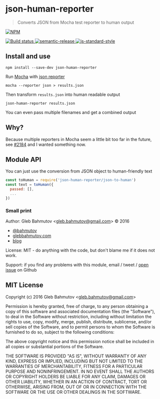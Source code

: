 # json-human-reporter

> Converts JSON from Mocha test reporter to human output

[![NPM][npm-icon] ][npm-url]

[![Build status][ci-image] ][ci-url]
[![semantic-release][semantic-image] ][semantic-url]
[![js-standard-style][standard-image]][standard-url]

## Install and use

```
npm install --save-dev json-human-reporter
```

Run [Mocha](http://mochajs.org/) with [json reporter](http://mochajs.org/#progress)

```
mocha --reporter json > results.json
```

Then transform `results.json` into human readable output

```
json-human-reporter results.json
```

You can even pass multiple filenames and get a combined output

## Why?

Because multiple reporters in Mocha seem a little bit too far in the future, see 
[#2184](https://github.com/mochajs/mocha/pull/2184) and I wanted something now.

## Module API

You can just use the conversion from JSON object to human-friendly text

```js
const toHuman = require('json-human-reporter/json-to-human')
const text = toHuman({
  passed: [],
  ...
})
```

### Small print

Author: Gleb Bahmutov &lt;gleb.bahmutov@gmail.com&gt; &copy; 2016


* [@bahmutov](https://twitter.com/bahmutov)
* [glebbahmutov.com](http://glebbahmutov.com)
* [blog](http://glebbahmutov.com/blog)


License: MIT - do anything with the code, but don't blame me if it does not work.

Support: if you find any problems with this module, email / tweet /
[open issue](https://github.com/bahmutov/json-human-reporter/issues) on Github

## MIT License

Copyright (c) 2016 Gleb Bahmutov &lt;gleb.bahmutov@gmail.com&gt;

Permission is hereby granted, free of charge, to any person
obtaining a copy of this software and associated documentation
files (the "Software"), to deal in the Software without
restriction, including without limitation the rights to use,
copy, modify, merge, publish, distribute, sublicense, and/or sell
copies of the Software, and to permit persons to whom the
Software is furnished to do so, subject to the following
conditions:

The above copyright notice and this permission notice shall be
included in all copies or substantial portions of the Software.

THE SOFTWARE IS PROVIDED "AS IS", WITHOUT WARRANTY OF ANY KIND,
EXPRESS OR IMPLIED, INCLUDING BUT NOT LIMITED TO THE WARRANTIES
OF MERCHANTABILITY, FITNESS FOR A PARTICULAR PURPOSE AND
NONINFRINGEMENT. IN NO EVENT SHALL THE AUTHORS OR COPYRIGHT
HOLDERS BE LIABLE FOR ANY CLAIM, DAMAGES OR OTHER LIABILITY,
WHETHER IN AN ACTION OF CONTRACT, TORT OR OTHERWISE, ARISING
FROM, OUT OF OR IN CONNECTION WITH THE SOFTWARE OR THE USE OR
OTHER DEALINGS IN THE SOFTWARE.

[npm-icon]: https://nodei.co/npm/json-human-reporter.png?downloads=true
[npm-url]: https://npmjs.org/package/json-human-reporter
[ci-image]: https://travis-ci.org/bahmutov/json-human-reporter.png?branch=master
[ci-url]: https://travis-ci.org/bahmutov/json-human-reporter
[semantic-image]: https://img.shields.io/badge/%20%20%F0%9F%93%A6%F0%9F%9A%80-semantic--release-e10079.svg
[semantic-url]: https://github.com/semantic-release/semantic-release
[standard-image]: https://img.shields.io/badge/code%20style-standard-brightgreen.svg
[standard-url]: http://standardjs.com/
